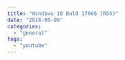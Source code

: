 ```yaml
---
title: "Windows 10 Buld 17666 (RS5)"
date: "2018-05-09"
categories: 
  - "general"
tags: 
  - "youtube"
---
```




